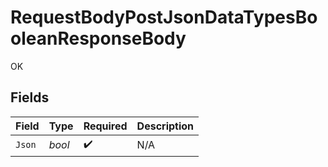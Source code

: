 # RequestBodyPostJsonDataTypesBooleanResponseBody

OK


## Fields

| Field              | Type               | Required           | Description        |
| ------------------ | ------------------ | ------------------ | ------------------ |
| `Json`             | *bool*             | :heavy_check_mark: | N/A                |